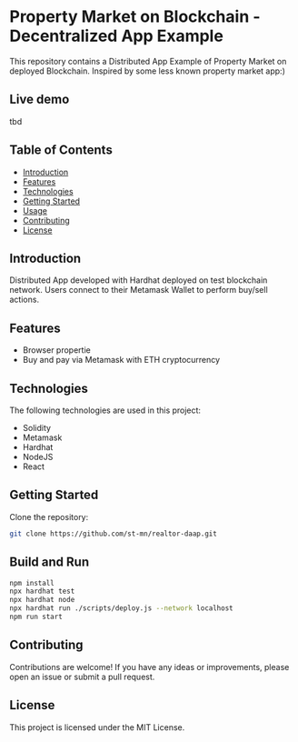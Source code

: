 # Property Market on Blockchain - Decentralized App Example

This repository contains a Distributed App Example of  Property Market on deployed Blockchain. Inspired by some less known property market app:)

## Live demo

tbd

## Table of Contents

- [Introduction](#introduction)
- [Features](#features)
- [Technologies](#technologies)
- [Getting Started](#getting-started)
- [Usage](#usage)
- [Contributing](#contributing)
- [License](#license)

## Introduction

Distributed App developed with Hardhat deployed on test blockchain network. Users connect to their Metamask Wallet to perform buy/sell actions.

## Features

- Browser propertie
- Buy and pay via Metamask with ETH cryptocurrency

## Technologies

The following technologies are used in this project:

- Solidity
- Metamask
- Hardhat
- NodeJS
- React

## Getting Started

Clone the repository:

```bash
git clone https://github.com/st-mn/realtor-daap.git
```

## Build and Run

```bash
npm install
npx hardhat test
npx hardhat node
npx hardhat run ./scripts/deploy.js --network localhost
npm run start
```

## Contributing

Contributions are welcome! If you have any ideas or improvements, please open an issue or submit a pull request.

## License

This project is licensed under the MIT License.
